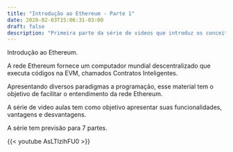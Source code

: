```yaml
---
title: "Introdução ao Ethereum - Parte 1"
date: 2020-02-03T15:06:31-03:00
draft: false
description: "Primeira parte da série de videos que introduz os conceitos fundamentais da rede Ethereum"
---
```


Introdução ao Ethereum.

A rede Ethereum fornece um computador mundial descentralizado que executa códigos na EVM, chamados Contratos Inteligentes.

Apresentando diversos paradigmas a programação, esse material tem o objetivo de facilitar o entendimento da rede Ethereum.

A série de video aulas tem como objetivo apresentar suas funcionalidades, vantagens e desvantagens.

A série tem previsão para 7 partes.

{{< youtube AsLTlzihFU0 >}}
